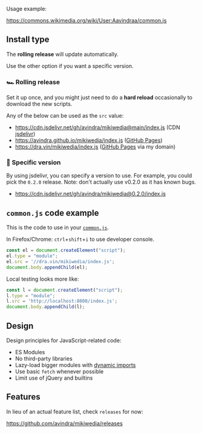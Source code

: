 Usage example:

https://commons.wikimedia.org/wiki/User:Aavindraa/common.js

## Install type

The **rolling release** will update automatically.

Use the other option if you want a specific version.

### 🏎️ Rolling release

Set it up once, and you might just need to do a **hard reload** occasionally to download the new scripts.

Any of the below can be used as the `src` value:

* https://cdn.jsdelivr.net/gh/avindra/mikiwedia@main/index.js (CDN [jsdelivr](https://en.wikipedia.org/wiki/JSDelivr))
* https://avindra.github.io/mikiwedia/index.js ([GitHub Pages](https://en.wikipedia.org/wiki/GitHub_Pages))
* https://dra.vin/mikiwedia/index.js ([GitHub Pages](https://en.wikipedia.org/wiki/GitHub_Pages) via my domain)

### 🔢 Specific version

By using jsdelivr, you can specify a version to use. For example, you could pick the `0.2.0` release. Note: don't actually use v0.2.0 as it has known bugs.

* https://cdn.jsdelivr.net/gh/avindra/mikiwedia@0.2.0/index.js

## `common.js` code example

This is the code to use in your [`common.js`](https://commons.wikipedia.org/wiki/Special:MyPage/common.js).

In Firefox/Chrome: `ctrl`+`shift`+`i` to use developer console.

```js
const el = document.createElement("script");
el.type = "module";
el.src = '//dra.vin/mikiwedia/index.js';
document.body.appendChild(el);
```

Local testing looks more like:

```js
const l = document.createElement("script");
l.type = "module";
l.src = 'http://localhost:8000/index.js';
document.body.appendChild(l);
```

## Design

Design principles for JavaScript-related code:

* ES Modules
* No third-party libraries
* Lazy-load bigger modules with [dynamic imports](https://developer.mozilla.org/en-US/docs/Web/JavaScript/Reference/Statements/import#dynamic_imports)
* Use basic `fetch` whenever possible
* Limit use of jQuery and builtins

## Features

In lieu of an actual feature list, check `releases` for now:

https://github.com/avindra/mikiwedia/releases